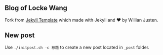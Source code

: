 ## Blog of Locke Wang

Fork from [Jekyll Template](https://github.com/willianjusten/will-jekyll-template) which made with Jekyll and ❤ by Willian Justen.

## New post  

Use `./initpost.sh -c 标题` to create a new post located in `_post` folder.
